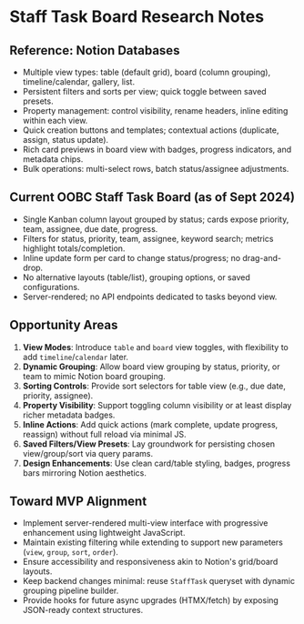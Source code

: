 # Staff Task Board Research Notes

## Reference: Notion Databases
- Multiple view types: table (default grid), board (column grouping), timeline/calendar, gallery, list.
- Persistent filters and sorts per view; quick toggle between saved presets.
- Property management: control visibility, rename headers, inline editing within each view.
- Quick creation buttons and templates; contextual actions (duplicate, assign, status update).
- Rich card previews in board view with badges, progress indicators, and metadata chips.
- Bulk operations: multi-select rows, batch status/assignee adjustments.

## Current OOBC Staff Task Board (as of Sept 2024)
- Single Kanban column layout grouped by status; cards expose priority, team, assignee, due date, progress.
- Filters for status, priority, team, assignee, keyword search; metrics highlight totals/completion.
- Inline update form per card to change status/progress; no drag-and-drop.
- No alternative layouts (table/list), grouping options, or saved configurations.
- Server-rendered; no API endpoints dedicated to tasks beyond view.

## Opportunity Areas
1. **View Modes**: Introduce `table` and `board` view toggles, with flexibility to add `timeline`/`calendar` later.
2. **Dynamic Grouping**: Allow board view grouping by status, priority, or team to mimic Notion board grouping.
3. **Sorting Controls**: Provide sort selectors for table view (e.g., due date, priority, assignee).
4. **Property Visibility**: Support toggling column visibility or at least display richer metadata badges.
5. **Inline Actions**: Add quick actions (mark complete, update progress, reassign) without full reload via minimal JS.
6. **Saved Filters/View Presets**: Lay groundwork for persisting chosen view/group/sort via query params.
7. **Design Enhancements**: Use clean card/table styling, badges, progress bars mirroring Notion aesthetics.

## Toward MVP Alignment
- Implement server-rendered multi-view interface with progressive enhancement using lightweight JavaScript.
- Maintain existing filtering while extending to support new parameters (`view`, `group`, `sort`, `order`).
- Ensure accessibility and responsiveness akin to Notion's grid/board layouts.
- Keep backend changes minimal: reuse `StaffTask` queryset with dynamic grouping pipeline builder.
- Provide hooks for future async upgrades (HTMX/fetch) by exposing JSON-ready context structures.
